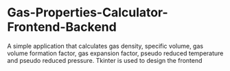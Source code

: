 # Gas-Properties-Calculator-Frontend-Backend
A simple application that calculates gas density, specific volume, gas volume formation factor, gas expansion factor, pseudo reduced temperature and pseudo reduced pressure. Tkinter is used to design the frontend 
